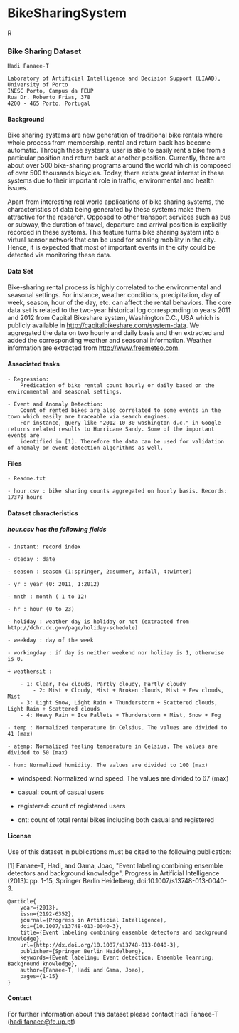 # BikeSharingSystem
R


### Bike Sharing Dataset

```
Hadi Fanaee-T 

Laboratory of Artificial Intelligence and Decision Support (LIAAD), University of Porto
INESC Porto, Campus da FEUP
Rua Dr. Roberto Frias, 378
4200 - 465 Porto, Portugal
```

#### Background 

Bike sharing systems are new generation of traditional bike rentals where whole process from membership, rental and return  back has become automatic. Through these systems, user is able to easily rent a bike from a particular position and return  back at another position. Currently, there are about over 500 bike-sharing programs around the world which is composed of  over 500 thousands bicycles. Today, there exists great interest in these systems due to their important role in traffic,  environmental and health issues. 

Apart from interesting real world applications of bike sharing systems, the characteristics of data being generated by these systems make them attractive for the research. Opposed to other transport services such as bus or subway, the duration of travel, departure and arrival position is explicitly recorded in these systems. This feature turns bike sharing system into a virtual sensor network that can be used for sensing mobility in the city. Hence, it is expected that most of important events in the city could be detected via monitoring these data.


#### Data Set

Bike-sharing rental process is highly correlated to the environmental and seasonal settings. For instance, weather conditions, precipitation, day of week, season, hour of the day, etc. can affect the rental behaviors. The core data set is related to the two-year historical log corresponding to years 2011 and 2012 from Capital Bikeshare system, Washington D.C., USA which is publicly available in http://capitalbikeshare.com/system-data. We aggregated the data on two hourly and daily basis and then extracted and added the corresponding weather and seasonal information. Weather information are extracted from http://www.freemeteo.com. 

#### Associated tasks

	- Regression: 
		Predication of bike rental count hourly or daily based on the environmental and seasonal settings.
	
	- Event and Anomaly Detection:  
		Count of rented bikes are also correlated to some events in the town which easily are traceable via search engines.
		For instance, query like "2012-10-30 washington d.c." in Google returns related results to Hurricane Sandy. Some of the important events are 
		identified in [1]. Therefore the data can be used for validation of anomaly or event detection algorithms as well.


#### Files

	- Readme.txt
  
	- hour.csv : bike sharing counts aggregated on hourly basis. Records: 17379 hours
  
	
#### Dataset characteristics

##### hour.csv has the following fields
	
	- instant: record index
  
	- dteday : date
  
	- season : season (1:springer, 2:summer, 3:fall, 4:winter)
  
	- yr : year (0: 2011, 1:2012)
  
	- mnth : month ( 1 to 12)
  
	- hr : hour (0 to 23)
  
	- holiday : weather day is holiday or not (extracted from http://dchr.dc.gov/page/holiday-schedule)
  
	- weekday : day of the week
  
	- workingday : if day is neither weekend nor holiday is 1, otherwise is 0.
  
	+ weathersit : 

		- 1: Clear, Few clouds, Partly cloudy, Partly cloudy
            - 2: Mist + Cloudy, Mist + Broken clouds, Mist + Few clouds, Mist
		- 3: Light Snow, Light Rain + Thunderstorm + Scattered clouds, Light Rain + Scattered clouds
		- 4: Heavy Rain + Ice Pallets + Thunderstorm + Mist, Snow + Fog
  
	- temp : Normalized temperature in Celsius. The values are divided to 41 (max)
  
	- atemp: Normalized feeling temperature in Celsius. The values are divided to 50 (max)
  
	- hum: Normalized humidity. The values are divided to 100 (max)
	
  - windspeed: Normalized wind speed. The values are divided to 67 (max)
	
  - casual: count of casual users
	
  - registered: count of registered users
	
  - cnt: count of total rental bikes including both casual and registered
	
  
#### License

Use of this dataset in publications must be cited to the following publication:

[1] Fanaee-T, Hadi, and Gama, Joao, "Event labeling combining ensemble detectors and background knowledge", Progress in Artificial Intelligence (2013): pp. 1-15, Springer Berlin Heidelberg, doi:10.1007/s13748-013-0040-3.
```
@article{
	year={2013},
	issn={2192-6352},
	journal={Progress in Artificial Intelligence},
	doi={10.1007/s13748-013-0040-3},
	title={Event labeling combining ensemble detectors and background knowledge},
	url={http://dx.doi.org/10.1007/s13748-013-0040-3},
	publisher={Springer Berlin Heidelberg},
	keywords={Event labeling; Event detection; Ensemble learning; Background knowledge},
	author={Fanaee-T, Hadi and Gama, Joao},
	pages={1-15}
}
```

#### Contact

	
For further information about this dataset please contact Hadi Fanaee-T (hadi.fanaee@fe.up.pt)

